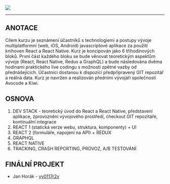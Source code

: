 ![](https://cldup.com/_phswRqE18.png)

-------

## ANOTACE

Cílem kurzu je seznámení účastníků s technologiemi a postupy vývoje multiplatformní (web, iOS, Android) javascriptové aplikace za použití knihoven React a React Native. Kurz je koncipován jako 6 tříhodinových bloků.  První část každého bloku se bude věnovat teoretickým aspektům vývoje (React, React Native, Redux a GraphQL) a bude následována dvěma hodinami praktického live codingu s možností zpětné vazby od přednášejících. Účastníci  dostanou k dispozici předpřipravený GIT repozitář a reálná data. Kurz je navržen a realizován předními vývojáři společností Avocode a Kiwi.


## OSNOVA

1. DEV STACK - teoretický úvod do React a React Native, představení aplikace, zprovoznění vývojového prostředí, checkout GIT repozitáře, kontinuální integrace
2. REACT 1 (statická verze webu, struktura, komponenty) + UI
3. REACT 2 (formuláře, napojení na API) + REDUX
4. GRAPHQL
5. REACT NATIVE
6. TRACKING, CRASH REPORTING, PROVOZ, A/B TESTOVÁNÍ


## FINÁLNÍ PROJEKT

- Jan Horák - [yy0117r2v](https://codesandbox.io/s/yy0117r2v)
